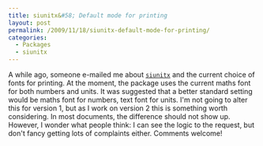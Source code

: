 ```yaml
---
title: siunitx&#58; Default mode for printing
layout: post
permalink: /2009/11/18/siunitx-default-mode-for-printing/
categories:
  - Packages
  - siunitx
---
```

A while ago, someone e-mailed me about [`siunitx`](https://ctan.org/pkg/siunitx) and the current choice of fonts for printing. At the moment, the package uses the current maths font for both numbers and units. It was suggested that a better standard setting would be maths font for numbers, text font for units. I'm not going to alter this for version 1, but as I work on version 2 this is something worth considering. In most documents, the difference should not show up. However, I wonder what people think: I can see the logic to the request, but don't fancy getting lots of complaints either. Comments welcome!
